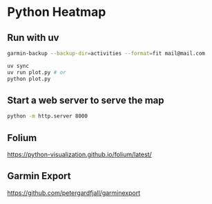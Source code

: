 # Python Heatmap

## Run with uv

```bash
garmin-backup --backup-dir=activities --format=fit mail@mail.com
```

```bash
uv sync
uv run plot.py # or
python plot.py
```

## Start a web server to serve the map

```bash
python -m http.server 8000
```

## Folium

https://python-visualization.github.io/folium/latest/

## Garmin Export

https://github.com/petergardfjall/garminexport